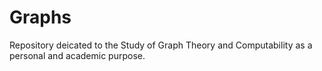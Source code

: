 # Graphs
Repository deicated to the Study of Graph Theory and Computability as a personal and academic purpose.
